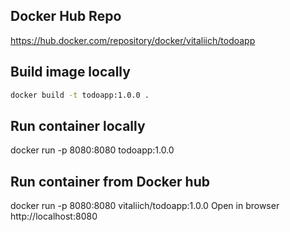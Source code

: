## Docker Hub Repo

https://hub.docker.com/repository/docker/vitaliich/todoapp

## Build image locally

```bash
docker build -t todoapp:1.0.0 .
```

## Run container locally

docker run -p 8080:8080 todoapp:1.0.0

## Run container from Docker hub

docker run -p 8080:8080 vitaliich/todoapp:1.0.0
Open in browser http://localhost:8080
